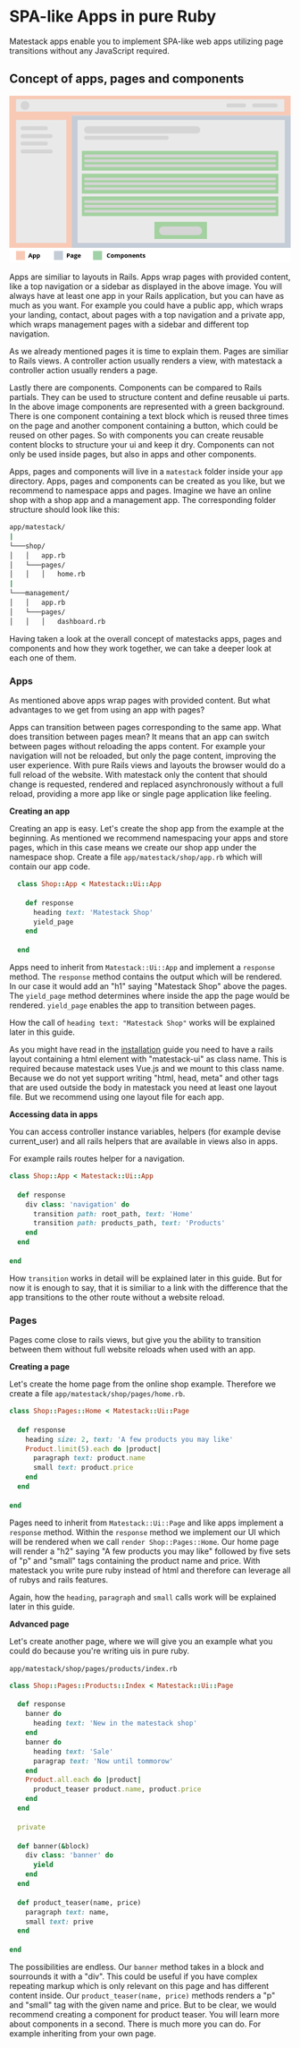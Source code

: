 # SPA-like Apps in pure Ruby

Matestack apps enable you to implement SPA-like web apps utilizing page transitions without any JavaScript required.

## Concept of apps, pages and components

![Matestack app, pages, components concept](../../.gitbook/assets/concept.png)

Apps are similiar to layouts in Rails. Apps wrap pages with provided content, like a top navigation or a sidebar as displayed in the above image. You will always have at least one app in your Rails application, but you can have as much as you want. For example you could have a public app, which wraps your landing, contact, about pages with a top navigation and a private app, which wraps management pages with a sidebar and different top navigation.

As we already mentioned pages it is time to explain them. Pages are similiar to Rails views. A controller action usually renders a view, with matestack a controller action usually renders a page.

Lastly there are components. Components can be compared to Rails partials. They can be used to structure content and define reusable ui parts. In the above image components are represented with a green background. There is one component containing a text block which is reused three times on the page and another component containing a button, which could be reused on other pages. So with components you can create reusable content blocks to structure your ui and keep it dry. Components can not only be used inside pages, but also in apps and other components.

Apps, pages and components will live in a `matestack` folder inside your `app` directory. Apps, pages and components can be created as you like, but we recommend to namespace apps and pages. Imagine we have an online shop with a shop app and a management app. The corresponding folder structure should look like this:

```bash
app/matestack/
|
└───shop/
│   │   app.rb
│   └───pages/
│   │   │   home.rb
|
└───management/
│   │   app.rb
│   └───pages/
│   │   │   dashboard.rb
```

Having taken a look at the overall concept of matestacks apps, pages and components and how they work together, we can take a deeper look at each one of them.

### Apps

As mentioned above apps wrap pages with provided content. But what advantages to we get from using an app with pages?

Apps can transition between pages corresponding to the same app. What does transition between pages mean? It means that an app can switch between pages without reloading the apps content. For example your navigation will not be reloaded, but only the page content, improving the user experience. With pure Rails views and layouts the browser would do a full reload of the website. With matestack only the content that should change is requested, rendered and replaced asynchronously without a full reload, providing a more app like or single page application like feeling.

**Creating an app**

Creating an app is easy. Let's create the shop app from the example at the beginning. As mentioned we recommend namespacing your apps and store pages, which in this case means we create our shop app under the namespace shop. Create a file `app/matestack/shop/app.rb` which will contain our app code.

```ruby
  class Shop::App < Matestack::Ui::App

    def response
      heading text: 'Matestack Shop'
      yield_page
    end

  end
```

Apps need to inherit from `Matestack::Ui::App` and implement a `response` method. The `response` method contains the output which will be rendered. In our case it would add an "h1" saying "Matestack Shop" above the pages. The `yield_page` method determines where inside the app the page would be rendered. `yield_page` enables the app to transition between pages.

How the call of `heading text: "Matestack Shop"` works will be explained later in this guide.

As you might have read in the [installation](../start/100-installation.md) guide you need to have a rails layout containing a html element with "matestack-ui" as class name. This is required because matestack uses Vue.js and we mount to this class name. Because we do not yet support writing "html, head, meta" and other tags that are used outside the body in matestack you need at least one layout file. But we recommend using one layout file for each app.

**Accessing data in apps**

You can access controller instance variables, helpers \(for example devise current\_user\) and all rails helpers that are available in views also in apps.

For example rails routes helper for a navigation.

```ruby
class Shop::App < Matestack::Ui::App

  def response
    div class: 'navigation' do
      transition path: root_path, text: 'Home'
      transition path: products_path, text: 'Products'
    end
  end

end
```

How `transition` works in detail will be explained later in this guide. But for now it is enough to say, that it is similiar to a link with the difference that the app transitions to the other route without a website reload.

### Pages

Pages come close to rails views, but give you the ability to transition between them without full website reloads when used with an app.

**Creating a page**

Let's create the home page from the online shop example. Therefore we create a file `app/matestack/shop/pages/home.rb`.

```ruby
class Shop::Pages::Home < Matestack::Ui::Page

  def response
    heading size: 2, text: 'A few products you may like'
    Product.limit(5).each do |product|
      paragraph text: product.name
      small text: product.price
    end
  end

end
```

Pages need to inherit from `Matestack::Ui::Page` and like apps implement a `response` method. Within the `response` method we implement our UI which will be rendered when we call `render Shop::Pages::Home`. Our home page will render a "h2" saying "A few products you may like" followed by five sets of "p" and "small" tags containing the product name and price. With matestack you write pure ruby instead of html and therefore can leverage all of rubys and rails features.

Again, how the `heading`, `paragraph` and `small` calls work will be explained later in this guide.

**Advanced page**

Let's create another page, where we will give you an example what you could do because you're writing uis in pure ruby.

`app/matestack/shop/pages/products/index.rb`

```ruby
class Shop::Pages::Products::Index < Matestack::Ui::Page

  def response
    banner do
      heading text: 'New in the matestack shop'
    end
    banner do
      heading text: 'Sale'
      paragrap text: 'Now until tommorow'
    end
    Product.all.each do |product|
      product_teaser product.name, product.price
    end
  end

  private

  def banner(&block)
    div class: 'banner' do
      yield
    end
  end

  def product_teaser(name, price)
    paragraph text: name,
    small text: prive
  end

end
```

The possibilities are endless. Our `banner` method takes in a block and sourrounds it with a "div". This could be useful if you have complex repeating markup which is only relevant on this page and has different content inside. Our `product_teaser(name, price)` methods renders a "p" and "small" tag with the given name and price. But to be clear, we would recommend creating a component for product teaser. You will learn more about components in a second. There is much more you can do. For example inheriting from your own page.

